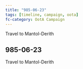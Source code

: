 ```yaml
---
title: "985-06-23"
tags: [timeline, campaign, oota]
fc-category: OotA Campaign
---
```

<span class='ob-timelines'
	data-date='985-06-23-00'
	data-title='Campaign: NAGA Adventures'
	data-class='orange'> Travel to Mantol-Derith </span>
## 985-06-23
Travel to Mantol-Derith
